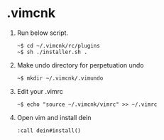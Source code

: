 # .vimcnk

1. Run below script.
     ```
     ~$ cd ~/.vimcnk/rc/plugins
     ~$ sh ./installer.sh .
     ```
1. Make undo directory for perpetuation undo
     ```
     ~$ mkdir ~/.vimcnk/.vimundo
     ```
1. Edit your .vimrc
	```
	~$ echo "source ~/.vimcnk/vimrc" >> ~/.vimrc
	```
1. Open vim and install dein

    ```vim
    :call dein#install()
    ```

